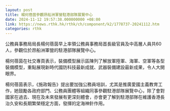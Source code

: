 ```yaml
---
layout: post
title: 楊何蓓茵參觀昂船洲軍營駐港部隊展覽中心
date: 2024-11-12 19:57:38.000000000 +08:00
link: https://news.rthk.hk/rthk/ch/component/k2/1778737-20241112.htm
categories: rthk
---
```


公務員事務局局長楊何蓓茵早上率領公務員事務局首長級官員及中高層人員共60人，參觀位於昂船洲軍營的駐港部隊展覽中心。

楊何蓓茵在社交專頁表示，裝備模型展示區陳列了解放軍陸軍、海軍、空軍等各型裝備模型，重點展現新時代國防科技最新成就、武器裝備建設最新成果，令人大開眼界。

楊何蓓茵表示，《施政報告》提出要加強公務員培訓，尤其是推廣愛國主義教育工作，她鼓勵各政府部門、公務員團體等組織同事參觀駐港部隊展覽中心，除了會對國家在過去、現在及未來發展有更深刻體會，亦會更了解到駐港部隊在維護香港長治久安和長期繁榮穩定方面，發揮的定海神針作用。
